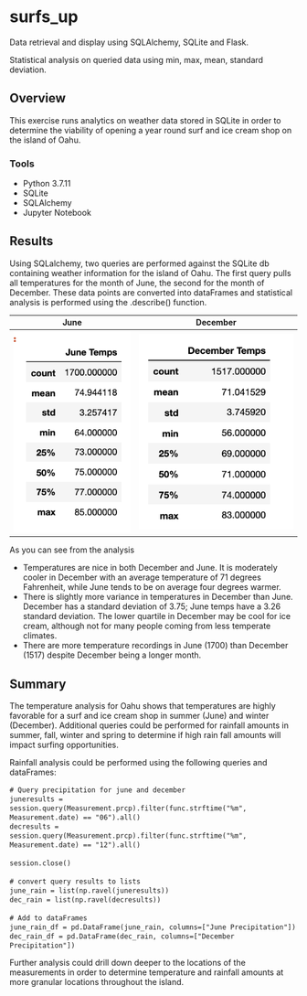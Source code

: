 # surfs_up
Data retrieval and display using SQLAlchemy, SQLite and Flask.

Statistical analysis on queried data using min, max, mean, standard deviation.

## Overview

This exercise runs analytics on weather data stored in SQLite in order to determine the viability of opening a year round surf and ice cream shop on the island of Oahu.

### Tools
- Python 3.7.11
- SQLite
- SQLAlchemy
- Jupyter Notebook

## Results
Using SQLalchemy, two queries are performed against the SQLite db containing weather information for the island of Oahu.  The first query pulls all temperatures for the month of June, the second for the month of December.  These data points are converted into dataFrames and statistical analysis is performed using the .describe() function.

| June  | December |
|---|---|
|![June Temps](/Resources/June_temps.png)  |                 ![December Temps](/Resources/December_temps.png)|

As you can see from the analysis
- Temperatures are nice in both December and June.  It is moderately cooler in December with an average temperature of 71 degrees Fahrenheit, while June tends to be on average four degrees warmer.
- There is slightly more variance in temperatures in December than June.  December has a standard deviation of 3.75; June temps have a 3.26 standard deviation.  The lower quartile in December may be cool for ice cream, although not for many people coming from less temperate climates.
- There are more temperature recordings in June (1700) than December (1517) despite December being a longer month. 

## Summary
The temperature analysis for Oahu shows that temperatures are highly favorable for a surf and ice cream shop in summer (June) and winter (December).  Additional queries could be performed for rainfall amounts in summer, fall, winter and spring to determine if high rain fall amounts will impact surfing opportunities.  

Rainfall analysis could be performed using the following queries and dataFrames:

```
# Query precipitation for june and december
juneresults = session.query(Measurement.prcp).filter(func.strftime("%m", Measurement.date) == "06").all()
decresults = session.query(Measurement.prcp).filter(func.strftime("%m", Measurement.date) == "12").all()

session.close()

# convert query results to lists
june_rain = list(np.ravel(juneresults))
dec_rain = list(np.ravel(decresults))

# Add to dataFrames
june_rain_df = pd.DataFrame(june_rain, columns=["June Precipitation"])
dec_rain_df = pd.DataFrame(dec_rain, columns=["December Precipitation"])

```

Further analysis could drill down deeper to the locations of the measurements in order to determine temperature and rainfall amounts at more granular locations throughout the island. 
